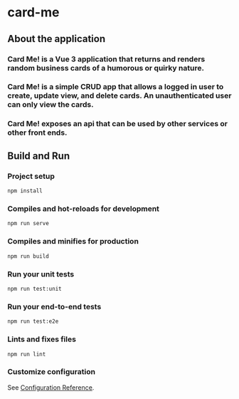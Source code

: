 # card-me

## About the application

### Card Me! is a Vue 3 application that returns and renders random business cards of a humorous or quirky nature.

### Card Me! is a simple CRUD app that allows a logged in user to create, update view, and delete cards. An unauthenticated user can only view the cards.

### Card Me! exposes an api that can be used by other services or other front ends.

## Build and Run

### Project setup

```
npm install
```

### Compiles and hot-reloads for development

```
npm run serve
```

### Compiles and minifies for production

```
npm run build
```

### Run your unit tests

```
npm run test:unit
```

### Run your end-to-end tests

```
npm run test:e2e
```

### Lints and fixes files

```
npm run lint
```

### Customize configuration

See [Configuration Reference](https://cli.vuejs.org/config/).
